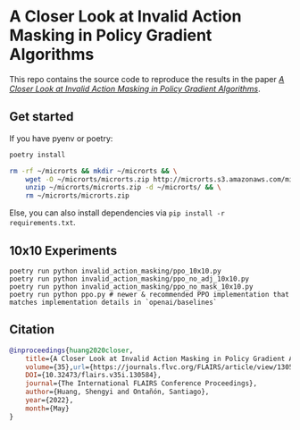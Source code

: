 # A Closer Look at Invalid Action Masking in Policy Gradient Algorithms

This repo contains the source code to reproduce the results in the paper [*A Closer Look at Invalid Action Masking in Policy Gradient Algorithms*](https://arxiv.org/abs/2006.14171). 

## Get started

If you have pyenv or poetry:
```bash
poetry install

rm -rf ~/microrts && mkdir ~/microrts && \
    wget -O ~/microrts/microrts.zip http://microrts.s3.amazonaws.com/microrts/artifacts/202004222224.microrts.zip && \
    unzip ~/microrts/microrts.zip -d ~/microrts/ && \
    rm ~/microrts/microrts.zip
```

Else, you can also install dependencies via `pip install -r requirements.txt`.

## 10x10 Experiments
```
poetry run python invalid_action_masking/ppo_10x10.py
poetry run python invalid_action_masking/ppo_no_adj_10x10.py
poetry run python invalid_action_masking/ppo_no_mask_10x10.py
poetry run python ppo.py # newer & recommended PPO implementation that matches implementation details in `openai/baselines`
```

## Citation

```bibtex
@inproceedings{huang2020closer,
    title={A Closer Look at Invalid Action Masking in Policy Gradient Algorithms},
    volume={35},url={https://journals.flvc.org/FLAIRS/article/view/130584},
    DOI={10.32473/flairs.v35i.130584},
    journal={The International FLAIRS Conference Proceedings},
    author={Huang, Shengyi and Ontañón, Santiago},
    year={2022},
    month={May}
}
```
